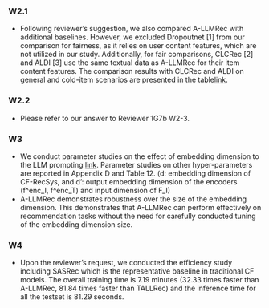 ### W2.1

-   Following reviewer’s suggestion, we also compared A-LLMRec with additional baselines. However, we excluded Dropoutnet [1] from our comparison for fairness, as it relies on user content features, which are not utilized in our study. Additionally, for fair comparisons, CLCRec [2] and ALDI [3] use the same textual data as A-LLMRec for their item content features. The comparison results with CLCRec and ALDI on general and cold-item scenarios are presented in the table[link](https://shorturl.at/bfrTW).

### W2.2

-   Please refer to our answer to Reviewer 1G7b W2-3.

### W3

-   We conduct parameter studies on the effect of embedding dimension to the LLM prompting [link](https://shorturl.at/aikNV). Parameter studies on other hyper-parameters are reported in Appendix D and Table 12.
    (d: embedding dimension of CF-RecSys, and d’: output embedding dimension of the encoders (f^enc_I, f^enc_T) and input dimension of F_I)
-   A-LLMRec demonstrates robustness over the size of the embedding dimension. This demonstrates that A-LLMRec can perform effectively on recommendation tasks without the need for carefully conducted tuning of the embedding dimension size.

### W4

-   Upon the reviewer’s request, we conducted the efficiency study including SASRec which is the representative baseline in traditional CF models. The overall training time is 7.19 minutes (32.33 times faster than A-LLMRec, 81.84 times faster than TALLRec) and the inference time for all the testset is 81.29 seconds.
